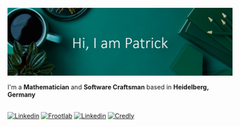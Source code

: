 ![Header image](https://raw.githubusercontent.com/fishroot/fishroot/master/.github/assets/banner.webp)
<div>
  <span>I'm a </span>
  <strong>Mathematician</strong> and <strong>Software Craftsman</strong> <span>based in</span>
  <strong>Heidelberg, Germany</strong>
</div>
<br>

[![Linkedin](https://img.shields.io/badge/-LinkedIn-%230a66c2?style=flat-square&logo=Linkedin&logoColor=white&link=https://www.linkedin.com/in/patrick-michl/)](https://www.linkedin.com/in/patrick-michl/)
[![Frootlab](https://tinyurl.com/55a4pjpe)](https://www.frootlab.org)
[![Linkedin](https://img.shields.io/badge/-ORCid-%230a6ce39?style=flat-square&logo=orcid&logoColor=white&link=https://orcid.org/0000-0002-6398-0654)](https://orcid.org/0000-0002-6398-0654)
[![Credly](https://img.shields.io/badge/-Credly-%230ff6b00?style=flat-square&logo=credly&logoColor=white&link=https://www.credly.com/users/patrick-michl/badges)](https://www.credly.com/users/patrick-michl/badges?sort=-state_updated_at)

